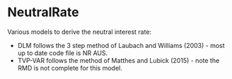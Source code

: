 # NeutralRate
Various models to derive the neutral interest rate:
* DLM follows the 3 step method of Laubach and Williams (2003) - most up to date code file is NR AUS.
* TVP-VAR follows the method of Matthes and Lubick (2015) - note the RMD is not complete for this model.
